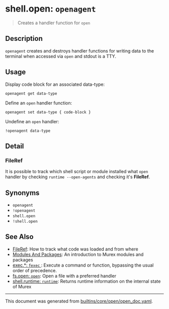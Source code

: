# shell.open: `openagent`

> Creates a handler function for `open`

## Description

`openagent` creates and destroys handler functions for writing data to the
terminal when accessed via `open` and stdout is a TTY.

## Usage

Display code block for an associated data-type:

```
openagent get data-type
```

Define an `open` handler function:

```
openagent set data-type { code-block }
```

Undefine an `open` handler:

```
!openagent data-type
```

## Detail

### FileRef

It is possible to track which shell script or module installed what `open`
handler by checking `runtime --open-agents` and checking it's **FileRef**.

## Synonyms

* `openagent`
* `!openagent`
* `shell.open`
* `!shell.open`


## See Also

* [FileRef](../user-guide/fileref.md):
  How to track what code was loaded and from where
* [Modules And Packages](../user-guide/modules.md):
  An introduction to Murex modules and packages
* [exec.*: `fexec` ](../commands/fexec.md):
  Execute a command or function, bypassing the usual order of precedence.
* [fs.open: `open`](../commands/open.md):
  Open a file with a preferred handler
* [shell.runtime: `runtime`](../commands/runtime.md):
  Returns runtime information on the internal state of Murex

<hr/>

This document was generated from [builtins/core/open/open_doc.yaml](https://github.com/lmorg/murex/blob/master/builtins/core/open/open_doc.yaml).